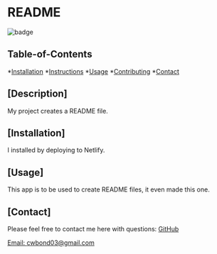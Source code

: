 # README
  ![badge](https://img.shields.io/badge/license-undefined-blue)
  ## Table-of-Contents

  *[Installation](#installation)
  *[Instructions](#instructions)
  *[Usage](#usage)
  *[Contributing](#contributions)
  *[Contact](#contact)

  ## [Description]
  My project creates a README file.
   
  ## [Installation]
  I installed by deploying to Netlify.

  ## [Usage]
  This app is to be used to create README files, it even made this one.

  ## [Contact]
  Please feel free to contact me here with questions:
  [GitHub](https://github.com/C-Bond21)

  [Email: cwbond03@gmail.com](mailto:cwbond03@gmail.com)
